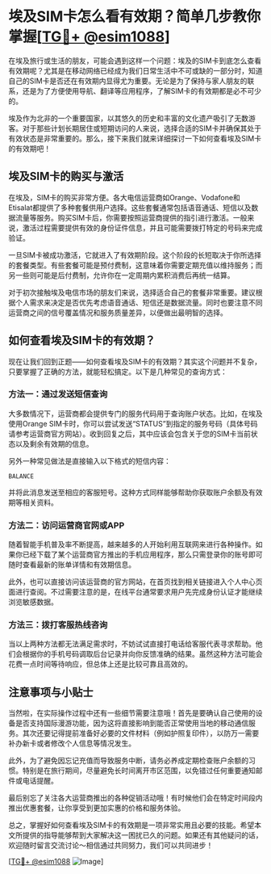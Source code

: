 # 埃及SIM卡怎么看有效期？简单几步教你掌握[[TG💪+ @esim1088](https://t.me/s/esim1088)]

在埃及旅行或生活的朋友，可能会遇到这样一个问题：埃及的SIM卡到底怎么查看有效期呢？尤其是在移动网络已经成为我们日常生活中不可或缺的一部分时，知道自己的SIM卡是否还在有效期内显得尤为重要。无论是为了保持与家人朋友的联系，还是为了方便使用导航、翻译等应用程序，了解SIM卡的有效期都是必不可少的。

埃及作为北非的一个重要国家，以其悠久的历史和丰富的文化遗产吸引了无数游客。对于那些计划长期居住或短期访问的人来说，选择合适的SIM卡并确保其处于有效状态是非常重要的。那么，接下来我们就来详细探讨一下如何查看埃及SIM卡的有效期吧！

## 埃及SIM卡的购买与激活

在埃及，SIM卡的购买非常方便。各大电信运营商如Orange、Vodafone和Etisalat都提供了多种套餐供用户选择。这些套餐通常包括语音通话、短信以及数据流量等服务。购买SIM卡后，你需要按照运营商提供的指引进行激活。一般来说，激活过程需要提供有效的身份证件信息，并且可能需要拨打特定的号码来完成验证。

一旦SIM卡被成功激活，它就进入了有效期阶段。这个阶段的长短取决于你所选择的套餐类型。有些套餐可能是预付费制，这意味着你需要定期充值以维持服务；而另一些则可能是后付费制，允许你在一定周期内累积消费后再统一结算。

对于初次接触埃及电信市场的朋友们来说，选择适合自己的套餐非常重要。建议根据个人需求来决定是否优先考虑语音通话、短信还是数据流量。同时也要注意不同运营商之间的信号覆盖情况和服务质量差异，以便做出最明智的选择。

## 如何查看埃及SIM卡的有效期？

现在让我们回到正题——如何查看埃及SIM卡的有效期？其实这个问题并不复杂，只要掌握了正确的方法，就能轻松搞定。以下是几种常见的查询方式：

### 方法一：通过发送短信查询
大多数情况下，运营商都会提供专门的服务代码用于查询账户状态。比如，在埃及使用Orange SIM卡时，你可以尝试发送“STATUS”到指定的服务号码（具体号码请参考运营商官方网站）。收到回复之后，其中应该会包含关于您的SIM卡当前状态以及剩余有效期的信息。

另外一种常见做法是直接输入以下格式的短信内容：
```
BALANCE
```
并将此消息发送至相应的客服短号。这种方式同样能够帮助你获取账户余额及有效期等相关资料。

### 方法二：访问运营商官网或APP
随着智能手机普及率不断提高，越来越多的人开始利用互联网来进行各种操作。如果你已经下载了某个运营商官方推出的手机应用程序，那么只需登录你的账号即可随时查看最新的账单详情和有效期信息。

此外，也可以直接访问该运营商的官方网站，在首页找到相关链接进入个人中心页面进行查阅。不过需要注意的是，在线平台通常要求用户先完成身份认证才能继续浏览敏感数据。

### 方法三：拨打客服热线咨询
当以上两种方法都无法满足需求时，不妨试试直接打电话给客服代表寻求帮助。他们会根据你的手机号码调取后台记录并向你反馈准确的结果。虽然这种方法可能会花费一点时间等待响应，但总体上还是比较可靠且高效的。

## 注意事项与小贴士

当然啦，在实际操作过程中还有一些细节需要注意哦！首先是要确认自己使用的设备是否支持国际漫游功能，因为这将直接影响到能否正常使用当地的移动通信服务。其次还要记得提前准备好必要的文件材料（例如护照复印件），以防万一需要补办新卡或者修改个人信息等情况发生。

此外，为了避免因忘记充值而导致服务中断，请务必养成定期检查账户余额的习惯。特别是在旅行期间，尽量避免长时间离开市区范围，以免错过任何重要通知邮件或电话提醒。

最后别忘了关注各大运营商推出的各种促销活动哦！有时候他们会在特定时间段内推出优惠套餐，让你享受到更加实惠的价格和服务体验。

总之，掌握好如何查看埃及SIM卡的有效期是一项非常实用且必要的技能。希望本文所提供的指导能够帮到大家解决这一困扰已久的问题。如果还有其他疑问的话，欢迎随时留言交流讨论～相信通过共同努力，我们可以共同进步！

[[TG💪+ @esim1088](https://t.me/s/esim1088) ![Image](https://i.postimg.cc/4NQfJmqS/Snipaste-2025-05-13-00-14-12.png)]